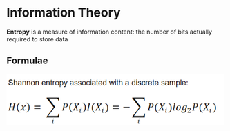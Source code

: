 # Information Theory

**Entropy** is a measure of information content: the number of bits actually required to store data

## Formulae

![](../../../../.gitbook/assets/image%20%28184%29.png)

